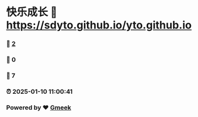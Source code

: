 # 快乐成长 :link: https://sdyto.github.io/yto.github.io 
### :page_facing_up: [2](https://sdyto.github.io/yto.github.io/tag.html) 
### :speech_balloon: 0 
### :hibiscus: 7 
### :alarm_clock: 2025-01-10 11:00:41 
### Powered by :heart: [Gmeek](https://github.com/Meekdai/Gmeek)

